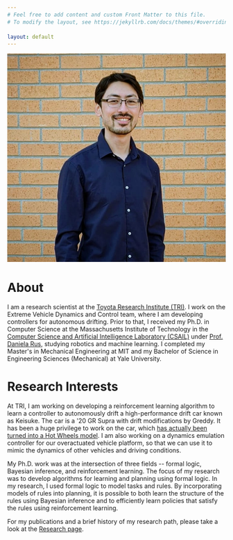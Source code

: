 ```yaml
---
# Feel free to add content and custom Front Matter to this file.
# To modify the layout, see https://jekyllrb.com/docs/themes/#overriding-theme-defaults

layout: default
---
```


![Profile](/assets/brandon-profile.jpg#profile)

# About

I am a research scientist at the [Toyota Research Institute (TRI)](https://www.tri.global/). I work on the Extreme Vehicle Dynamics and Control team, where I am developing controllers for autonomous drifting. Prior to that, I received my Ph.D. in Computer Science at the Massachusetts Institute of Technology in the [Computer Science and Artificial Intelligence Laboratory (CSAIL)](https://www.csail.mit.edu/) under [Prof. Daniela Rus](http://danielarus.csail.mit.edu/), studying robotics and machine learning. I completed my Master's in Mechanical Engineering at MIT and my Bachelor of Science in Engineering Sciences (Mechanical) at Yale University.

# Research Interests

At TRI, I am working on developing a reinforcement learning algorithm to learn a controller to autonomously drift a high-performance drift car known as Keisuke. The car is a '20 GR Supra with drift modifications by Greddy. It has been a huge privilege to work on the car, which [has actually been turned into a Hot Wheels model](https://www.youtube.com/watch?v=otO4i_9f3jk). I am also working on a dynamics emulation controller for our overactuated vehicle platform, so that we can use it to mimic the dynamics of other vehicles and driving conditions.

My Ph.D. work was at the intersection of three fields -- formal logic, Bayesian inference, and reinforcement learning. The focus of my research was to develop algorithms for learning and planning using formal logic. In my research, I used formal logic to model tasks and rules. By incorporating models of rules into planning, it is possible to both learn the structure of the rules using Bayesian inference and to efficiently learn policies that satisfy the rules using reinforcement learning.

For my publications and a brief history of my research path, please take a look at the [Research page](/research/).